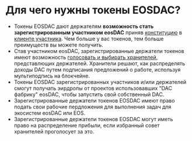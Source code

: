 Для чего нужны **токены EOSDAC?**
===

* Токены EOSDAC дают держателям **возможность стать зарегистрированным участником eosDAC** приняв [конституцию](https://members.eosdac.io/constitution) в [клиенте участника](https://members.eosdac.io). Чем больше у вас токенов, тем больше преимуществ вы можете получить.
* Став участником eosDAC, зарегистрированные держатели токенов имеют возможность [голосовать и выбирать хранителей](https://members.eosdac.io/votecustodians), представлющих держателей. Хранители решают, как распределять доходы DAC путем подписания предложений о работе, используя мультиподпись на блокчейне.
* Токены EOSDAC зарегистрированных участников и/или держателей смогут получать эирдропы от проектов использовавших "DAC фабрику" eosDAC, чтобы запустить свой собственный DAC.
* Зарегистрированные держатели токенов EOSDAC имеют право подать свои рабочие пердложения для выполнения задач для экосистем eosDAC или EOS.
* Зарегистрированные держатели токенов EOSDAC могут иметь право на распределение прибыли, если избранный совет хранителей проголосует за это.



